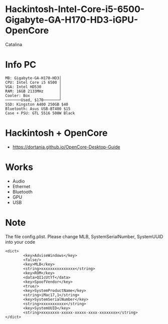# Hackintosh-Intel-Core-i5-6500-Gigabyte-GA-H170-HD3-iGPU-OpenCore
Catalina

# Info PC

```
MB: Gigabyte-GA-H170-HD3│
CPU: Intel Core i5 6500 │
VGA: Intel HD530        │
RAM: 16GB 2133MHz       │
Cooler: Box             │
───────Used, $170───────┘
SSD: Kingston A400 250GB $40
Bluetooth: Asus USB-BT400 $15
Case + PSU: GTL 5516 500W Black
```

# Hackintosh + OpenCore

- https://dortania.github.io/OpenCore-Desktop-Guide

# Works

- Audio
- Ethernet
- Bluetooth
- GPU
- USB

# Note

The file config.plist. Please change MLB, SystemSerialNumber, SystemUUID into your code

```
<dict>
		<key>AdviseWindows</key>
		<false/>
		<key>MLB</key>
		<string>xxxxxxxxxxxxxxx</string>
		<key>ROM</key>
		<data>QI1cUtYf</data>
		<key>SpoofVendor</key>
		<true/>
		<key>SystemProductName</key>
		<string>iMac17,1</string>
		<key>SystemSerialNumber</key>
		<string>xxxxxxxxxxx</string>
		<key>SystemUUID</key>
		<string>xxxxxxxx-xxxxx-xxxxx-xxxx-xxxxxxxx</string>
</dict>
```
